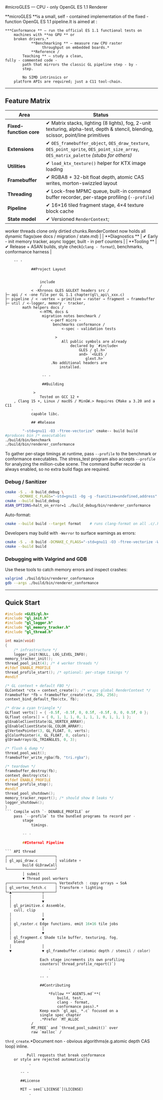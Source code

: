 #microGLES — CPU - only OpenGL ES 1.1 Renderer

**microGLES **is a small,
	self - contained implementation of the fixed -
			function OpenGL ES 1.1 pipeline.It is aimed at :

	***Conformance ** – run the official ES 1.1 functional tests on
		machines with **no GPU ** or
		broken drivers.*
				**Benchmarking ** – measure raw CPU raster
					 throughput on embedded boards.*
				**Reference /
			Teaching ** – study a clean,
	fully - commented code -
			path that mirrors the classic GL pipeline step - by -
			step.

			No SIMD intrinsics or
		platform APIs are required; just a C11 tool-chain.

---

## Feature Matrix

| Area | Status |
|------|--------|
| **Fixed-function core** | ✔ Matrix stacks, lighting (8 lights), fog, 2-unit texturing, alpha-test, depth & stencil, blending, scissor, point/line primitives |
| **Extensions** | ✔ `OES_framebuffer_object`, `OES_draw_texture`, `OES_point_sprite`, `OES_point_size_array`, `OES_matrix_palette` *(stubs for others)* |
| **Utilities** | ✔ `load_ktx_texture()` helper for KTX image loading |
| **Framebuffer** | ✔ RGBA8 + 32-bit float depth, atomic CAS writes, morton-swizzled layout |
| **Threading** | ✔ Lock-free MPMC queue, built-in command buffer recorder, per-stage profiling (`--profile`) |
| **Pipeline** | ✔ 16×16 tiled fragment stage, 4×4 texture block cache |
| **State model** | ✔ Versioned `RenderContext`;
worker threads clone only dirtied chunks.RenderContext now holds all dynamic
	flags(see docs / migration / state.md) |
	| **Diagnostics ** | ✔ Early - init memory tracker,
	async logger,
	built - in perf counters | | **Tooling ** | ✔ Release + ASAN builds,
	style check(`clang - format`), benchmarks,
	conformance harness |

		-- -

				##Project Layout

```

				include
				/
			< -Khronos GLES &GLEXT headers src /
├─ api / < -one file per GL 1.1 chapter(gl\_api\_xxx.c)
├─ pipeline / < -vertex → primitive → raster → fragment → framebuffer
├─ util / <-logger, memory - tracker,
	    math helpers docs /
			    <-HTML docs &
			     migration notes benchmark /
				     <-perf micro -
				      benchmarks conformance /
					      <-spec - validation tests

````

					       >
						      All public symbols are already
							      declared by `#include<
								      GLES / gl.h>`
								      and> `<GLES /
									     glext.h>`
					     .No additional headers are
						     installed.

				     -- -

				     ##Building

			     >
				    Tested on GCC 12 +
	    , Clang 15 +, Linux / macOS / MinGW.> Requires CMake ≥ 3.20 and a C11
				-
				capable libc.

				## #Release

```bash cmake - S.- B build - DCMAKE_C_FLAGS =
		"-std=gnu11 -O3 -ftree-vectorize" cmake-- build build
#produces bin /* executables
./build/bin/benchmark
./build/bin/renderer_conformance
````

To gather per-stage timings at runtime, pass `--profile` to the
benchmark or conformance executables.
The stress_test program also accepts `--profile` for analyzing the million-cube scene.
The command buffer recorder is always enabled, so no extra build flags are required.

### Debug / Sanitizer

```bash
cmake -S . -B build_debug \
      -DCMAKE_C_FLAGS="-std=gnu11 -Og -g -fsanitize=undefined,address"
cmake --build build_debug
ASAN_OPTIONS=halt_on_error=1 ./build_debug/bin/renderer_conformance
```

Auto-format:

```bash
cmake --build build --target format    # runs clang-format on all .c/.h
```

Developers may build with `-Werror` to surface warnings as errors:

```bash
cmake -S . -B build -DCMAKE_C_FLAGS="-std=gnu11 -O3 -ftree-vectorize -Werror"
cmake --build build
```

### Debugging with Valgrind and GDB

Use these tools to catch memory errors and inspect crashes:

```bash
valgrind ./build/bin/renderer_conformance
gdb --args ./build/bin/renderer_conformance
```

---

## Quick Start

```c
#include <GLES/gl.h>
#include "gl_init.h"
#include "gl_logger.h"
#include "gl_memory_tracker.h"
#include "gl_thread.h"

int main(void)
{
    /* infrastructure */
	logger_init(NULL, LOG_LEVEL_INFO);
memory_tracker_init();
thread_pool_init(4); /* 4 worker threads */
#ifdef ENABLE_PROFILE
thread_profile_start(); /* optional: per-stage timings */
#endif

/* GL context + default FBO */
GLContext *ctx = context_create(); /* wraps global RenderContext */
Framebuffer *fb = framebuffer_create(ctx, 256, 256);
context_bind_default_fbo(ctx, fb);

/* draw a cyan triangle */
GLfloat verts[] = { -0.5f, -0.5f, 0, 0.5f, -0.5f, 0, 0, 0.5f, 0 };
GLfloat colors[] = { 0, 1, 1, 1, 0, 1, 1, 1, 0, 1, 1, 1 };
glEnableClientState(GL_VERTEX_ARRAY);
glEnableClientState(GL_COLOR_ARRAY);
glVertexPointer(3, GL_FLOAT, 0, verts);
glColorPointer(4, GL_FLOAT, 0, colors);
glDrawArrays(GL_TRIANGLES, 0, 3);

/* flush & dump */
thread_pool_wait();
framebuffer_write_rgba(fb, "tri.rgba");

/* teardown */
framebuffer_destroy(fb);
context_destroy(ctx);
#ifdef ENABLE_PROFILE
thread_profile_stop();
#endif
thread_pool_shutdown();
memory_tracker_report(); /* should show 0 leaks */
logger_shutdown();
}
``` Compile with `- DENABLE_PROFILE` or
	pass `--profile` to the bundled programs to record per -
		stage
			timings.

		-- -

		##Internal Pipeline

``` API thread
┌──────────────────────┐
│ gl_api_draw.c        │ validate +
		build GLDrawCall
└──────────────────────┘
        │ submit
        ▼ Thread pool workers
┌──────────────────────┐ VertexFetch : copy arrays → SoA
│ gl_vertex_fetch.c    │ Transform + lighting
└─▲──────────────┬─────┘
  │              │
  │              ▼
  │ gl_primitive.c Assemble,
	cull, clip
  │              │
  │              ▼
  │ gl_raster.c Edge functions, emit 16×16 tile jobs
  │              │
  │              ▼
  │ gl_fragment.c Shade tile buffer, texturing, fog,
	blend
  │              │
  ▼              ▼ gl_framebuffer.c(atomic depth / stencil / color)
```

					Each stage increments its own profiling
					counters(`thread_profile_report()`)
						.

					-- -

					##Contributing

						*Follow **`AGENTS.md`**(
							build, test,
							clang - format,
							conformance pass).*
					Keep each `gl_api_ *.c` focused on a
					single spec chapter
					.*Prefer `MT_ALLOC
				/
				MT_FREE` and `thread_pool_submit()` over
				raw `malloc` /
  `thrd_create`.*Document non
			- obvious algorithms(e.g.atomic depth CAS loop) inline.

			  Pull requests that break conformance
		or style are rejected automatically
			   .

		   -- -

		   ##License

		   MIT — see[`LICENSE`](LICENSE)
			   .
